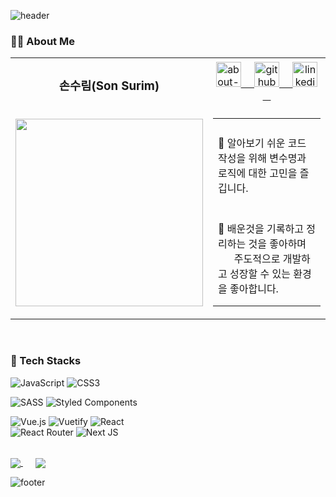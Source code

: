 ![header](https://capsule-render.vercel.app/api?type=waving&color=gradient&customColorList=12&height=300&section=header&text=Hi%20there%20👋,%20I'm%20Surim&fontSize=50)

### 👩‍💻 About Me
<table>
  <tr>
    <td align=center>
      <h3> 손수림(Son Surim)</h3>
    </td>
    <td align=center>
      <a href="https://www.notion.so/thstnfla/Son-Surim-6e288aae9ea3406da7a604f1065f16f0">
        <img src='https://cdn.jsdelivr.net/npm/simple-icons@3.0.1/icons/about-dot-me.svg' alt='about-dot-me' height='40'>
        &nbsp;&nbsp;&nbsp;
      </a>
      <a href="https://github.com/sonsurim">
        <img src='https://cdn.jsdelivr.net/npm/simple-icons@3.0.1/icons/github.svg' alt='github' height='40'>
        &nbsp;&nbsp;&nbsp;
      </a>
      <a href="https://www.linkedin.com/in/%EC%88%98%EB%A6%BC-%EC%86%90-681b93226">
        <img src='https://cdn.jsdelivr.net/npm/simple-icons@3.0.1/icons/linkedin.svg' alt='linkedin' height='40'>
        &nbsp;&nbsp;&nbsp;
      </a>
    </td>
  </tr>
  <tr height=300>
    <td><img src="https://user-images.githubusercontent.com/47546413/148397508-d3703687-d8b1-4925-bbff-dea68370c097.png" height=300></td>
    <td>
      <table>
        <tr>
          <td height=150>🧐 알아보기 쉬운 코드 작성을 위해 변수명과 로직에 대한 고민을 즐깁니다.</td>
        </tr>
        <tr>
          <td height=150>📝 배운것을 기록하고 정리하는 것을 좋아하며 <br/>&nbsp;&nbsp;&nbsp;&nbsp;&nbsp;&nbsp;주도적으로 개발하고 성장할 수 있는 환경을 좋아합니다.</td>
        </tr>
      </table>
    </td>
  </tr>
 </table>
 
<br/>
 
 ### 💪 Tech Stacks
<p>
  
![JavaScript](https://img.shields.io/badge/javascript-%23323330.svg?style=for-the-badge&logo=javascript&logoColor=%23F7DF1E)
![CSS3](https://img.shields.io/badge/css3-%231572B6.svg?style=for-the-badge&logo=css3&logoColor=white)

  
</p>
<p>
  
![SASS](https://img.shields.io/badge/SASS-hotpink.svg?style=for-the-badge&logo=SASS&logoColor=white)
![Styled Components](https://img.shields.io/badge/styled--components-DB7093?style=for-the-badge&logo=styled-components&logoColor=white)

</p>
<p>
  
![Vue.js](https://img.shields.io/badge/vuejs-%2335495e.svg?style=for-the-badge&logo=vuedotjs&logoColor=%234FC08D)
![Vuetify](https://img.shields.io/badge/Vuetify-1867C0?style=for-the-badge&logo=vuetify&logoColor=AEDDFF)
![React](https://img.shields.io/badge/react-%2320232a.svg?style=for-the-badge&logo=react&logoColor=%2361DAFB)  
![React Router](https://img.shields.io/badge/React_Router-CA4245?style=for-the-badge&logo=react-router&logoColor=white)
![Next JS](https://img.shields.io/badge/Next-black?style=for-the-badge&logo=next.js&logoColor=white)

</p>

<br/>

<a href="https://github.com/anuraghazra/github-readme-stats">
  <img align="center" src="https://github-readme-stats.vercel.app/api/top-langs/?username=sonsurim" />
</a>
&nbsp;&nbsp;&nbsp;&nbsp;
<a href="https://github.com/anuraghazra/convoychat">
  <img align="center" src="https://github-readme-stats.vercel.app/api?username=sonsurim&&show_icons=true&theme=react" />
</a>
 
![footer](https://capsule-render.vercel.app/api?section=footer&type=waving&color=gradient&customColorList=12)
